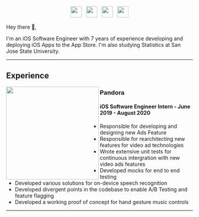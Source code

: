 # 
<p align='center'>
<a href="https://bycyril.com/"><img height="30" src="https://bycyril.com/boy.png"></a>&nbsp;&nbsp;
<a href="https://twitter.com/_ByCyril"><img height="30" src="https://github.com/WaylonWalker/WaylonWalker/blob/main/icon/twitter.png?raw=true"></a>&nbsp;&nbsp;
<a href="https://www.instagram.com/_bycyril/"><img height="30" src="https://github.com/WaylonWalker/WaylonWalker/blob/main/icon/instagram.jpg?raw=true"></a>&nbsp;&nbsp;
<a href="https://www.linkedin.com/in/bycyril/"><img height="30" src="https://github.com/WaylonWalker/WaylonWalker/blob/main/icon/linkedin.png?raw=true"></a>
</p>

Hey there 👋,

I'm an iOS Software Engineer with 7 years of experience developing and deploying iOS Apps to the App Store. I'm also studying Statistics at San Jose State University.
 
---
 ## Experience
 <p>
  <img width="250" align='left' src="https://www.pandora.com/img/pandora_logo_1024.png">
</p>

 ### Pandora
 #### iOS Software Engineer Intern - June 2019 - August 2020
* Responsible for developing and designing new Ads Feature
* Responsible for rearchitecting new features for video ad technologies
* Wrote extensive unit tests for continuous intergration with new video ads features
* Developed mocks for end to end testing
* Developed various solutions for on-device speech recognition
* Developed divergent points in the codebase to enable A/B Testing and feature flagging
* Developed a working proof of concept for hand gesture music controls

---



